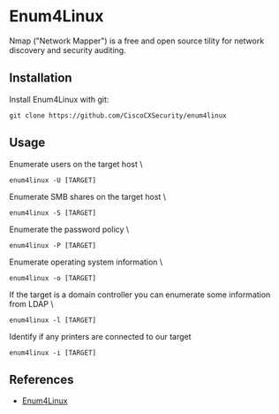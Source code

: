 # Enum4Linux

Nmap ("Network Mapper") is a free and open source tility for network discovery and security auditing.

## Installation 

Install Enum4Linux with git: 

```git clone https://github.com/CiscoCXSecurity/enum4linux```

## Usage

Enumerate users on the target host \

```enum4linux -U [TARGET]```

Enumerate SMB shares on the target host \

```enum4linux -S [TARGET]```

Enumerate the password policy \

```enum4linux -P [TARGET]```

Enumerate operating system information \

```enum4linux -o [TARGET]```

If the target is a domain controller you can enumerate some information from LDAP \

```enum4linux -l [TARGET]```

Identify if any printers are connected to our target

```enum4linux -i [TARGET]```

## References
* [Enum4Linux](https://www.kali.org/tools/enum4linux/)
